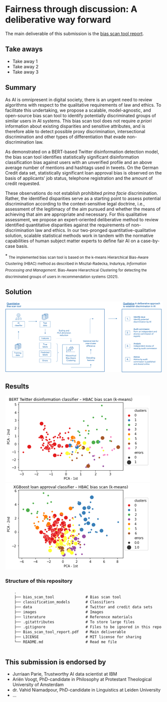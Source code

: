 # Fairness through discussion: A deliberative way forward

The main deliverable of this submission is the [bias scan tool report](https://github.com/NGO-Algorithm-Audit/AI_Audit_Challenge/blob/master/Bias_scan_tool_report.docx).

## Take aways

- Take away 1
- Take away 2
- Take away 3   

## Summary
As AI is omnipresent in digital society, there is an urgent need to review algorithms with respect to the qualitative requirements of law and ethics. To facilitate this undertaking, we propose a scalable, model-agnostic, and open-source bias scan tool to identify potentially discriminated groups of similar users in AI systems. This bias scan tool does not require *a priori* information about existing disparities and sensitive attributes, and is therefore able to detect possible proxy discrimination, intersectional discrimination and other types of differentiation that evade non-discrimination law. 

As demonstrated on a BERT-based Twitter disinformation detection model, the bias scan tool identifies statistically significant disinformation classification bias against users with an unverified profile and an above average number of mentions and hashtags used in tweets. On the German Credit data set, statistically significant loan approval bias is observed on the basis of applicants’ job status, telephone registration and the amount of credit requested. 

These observations do not establish prohibited *prima facie* discrimination. Rather, the identified disparities serve as a starting point to assess potential discrimination according to the context-sensitive legal doctrine, i.e., assessment of the legitimacy of the aim pursued and whether the means of achieving that aim are appropriate and necessary. For this qualitative assessment, we propose an expert-oriented deliberative method to review identified quantitative disparities against the requirements of non-discrimination law and ethics. In our two-pronged quantitative-qualitative solution, scalable statistical methods work in tandem with the normative capabilities of human subject matter experts to define fair AI on a case-by-case basis.


\* <sub>The implemented bias scan tool is based on the k-means Hierarchical Bias-Aware Clustering (HBAC) method as described in Misztal-Radecka, Indurkya, *Information Processing and Management*. Bias-Aware Hierarchical Clustering for detecting the discriminated groups of users in recommendation systems (2021).</sub>

## Solution
![image](./images/Quantitative_qualitatitive.png)

## Results
![image](./images/Bias_scan_BERT_disinfo_classifier.png)
![image](./images/Bias_scan_XGBoost_loan_approval_classifier.png)

### Structure of this repository
```
    .
    ├── bias_scan_tool              # Bias scan tool 
    ├── classification_models       # Classifiers
    ├── data                        # Twitter and credit data sets
    ├── images                      # Images
    ├── literature                  # Reference materials
    ├── .gitattributes              # To store large files
    ├── .gitignore                  # Files to be ignored in this repo
    ├── Bias_scan_tool_report.pdf   # Main deliverable
    ├── LICENSE                     # MIT license for sharing 
    └── README.md                   # Read me file 
    
```


## This submission is endorsed by
- Jurriaan Parie, Trustworthy AI data scientist at IBM
- Ariën Voogt, PhD-candidate in Philosophy at Protestant Theological University of Amsterdam
- dr. Vahid Niamadpour, PhD-candidate in Linguistics at Leiden University
- ...